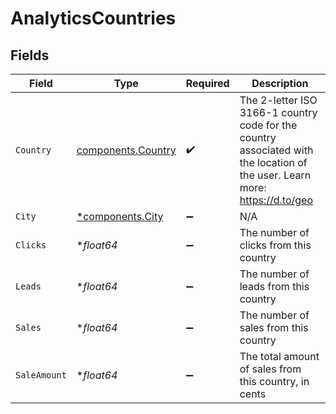 # AnalyticsCountries


## Fields

| Field                                                                                                                       | Type                                                                                                                        | Required                                                                                                                    | Description                                                                                                                 |
| --------------------------------------------------------------------------------------------------------------------------- | --------------------------------------------------------------------------------------------------------------------------- | --------------------------------------------------------------------------------------------------------------------------- | --------------------------------------------------------------------------------------------------------------------------- |
| `Country`                                                                                                                   | [components.Country](../../models/components/country.md)                                                                    | :heavy_check_mark:                                                                                                          | The 2-letter ISO 3166-1 country code for the country associated with the location of the user. Learn more: https://d.to/geo |
| `City`                                                                                                                      | [*components.City](../../models/components/city.md)                                                                         | :heavy_minus_sign:                                                                                                          | N/A                                                                                                                         |
| `Clicks`                                                                                                                    | **float64*                                                                                                                  | :heavy_minus_sign:                                                                                                          | The number of clicks from this country                                                                                      |
| `Leads`                                                                                                                     | **float64*                                                                                                                  | :heavy_minus_sign:                                                                                                          | The number of leads from this country                                                                                       |
| `Sales`                                                                                                                     | **float64*                                                                                                                  | :heavy_minus_sign:                                                                                                          | The number of sales from this country                                                                                       |
| `SaleAmount`                                                                                                                | **float64*                                                                                                                  | :heavy_minus_sign:                                                                                                          | The total amount of sales from this country, in cents                                                                       |